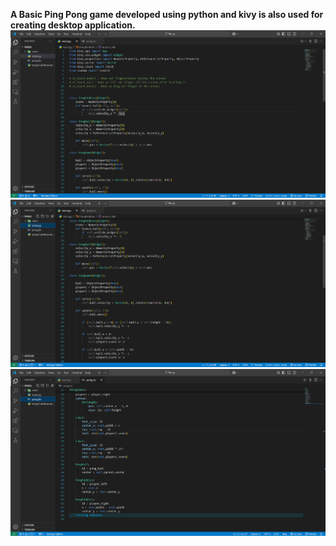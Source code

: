 <b> A Basic Ping Pong game developed using python and kivy is also used for creating desktop application. 
 
<img src="1.png">
<img src="2.png">
<img src="3.png">


